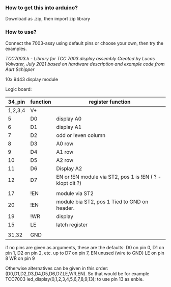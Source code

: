 ### How to get this into arduino? ###
Download as .zip, then import zip library

### How to use? ###
Connect the 7003-assy using default pins or choose your own, then try the examples.

*TCC7003.h - Library for TCC 7003 display assembly 
Created by Lucas Volwater, July 2021 
based on hardware description and example code from Aart Schipper*
  
10x 9443 display module

Logic board: 

34_pin |  function | register function
-------|-----------|-------------------
1,2,3,4 | V+| 
5        |D0        |display A0
6        |D1        |display A1
7        |D2        |odd or !even column
8        |D3        |A0 row
9        |D4        |A1 row
10       |D5        |A2 row
11       |D6        |Display A2   
12       |D7        |EN or !EN module via ST2, pos 1 is !EN ( ? - klopt dit ?)
 | | |
17       |!EN |module via ST2 
20       |!EN |module bia ST2, pos 1  Tied to GND on header.          
19       |!WR |display
15       |LE  |latch register    
| | |
31,32        |GND|


if no pins are given as arguments, these are the defaults: 
D0 on pin 0, D1 on pin 1, D2 on pin 2, etc. up to D7 on pin 7,
EN unused (wire to GND)
LE on pin 8
WR on pin 9

Otherwise alternatives can be given in this order: (D0,D1,D2,D3,D4,D5,D6,D7,LE,WR,EN). 
So that would be for example TCC7003 led_display(0,1,2,3,4,5,6,7,8,9,13);
to use pin 13 as enble.
